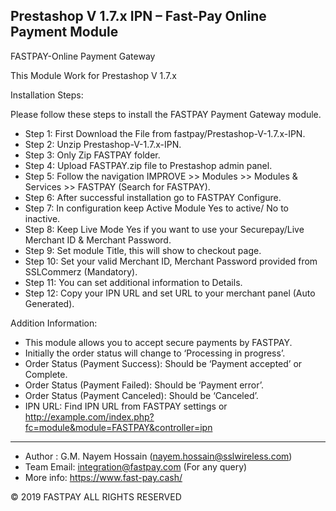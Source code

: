 Prestashop V 1.7.x IPN – Fast-Pay Online Payment Module
---------------------------------------------------------------------------------

FASTPAY-Online Payment Gateway

This Module Work for Prestashop V 1.7.x

Installation Steps:

Please follow these steps to install the FASTPAY Payment Gateway module.

- Step 1: First Download the File from fastpay/Prestashop-V-1.7.x-IPN.
- Step 2: Unzip Prestashop-V-1.7.x-IPN.
- Step 3: Only Zip FASTPAY folder.
- Step 4: Upload FASTPAY.zip file to Prestashop admin panel.
- Step 5: Follow the navigation IMPROVE >> Modules >> Modules & Services >> FASTPAY (Search for FASTPAY).
- Step 6: After successful installation go to FASTPAY Configure.
- Step 7: In configuration keep Active Module Yes to active/ No to inactive.
- Step 8: Keep Live Mode Yes if you want to use your Securepay/Live Merchant ID & Merchant Password.
- Step 9: Set module Title, this will show to checkout page. 
- Step 10: Set your valid Merchant ID, Merchant Password provided from SSLCommerz (Mandatory). 
- Step 11: You can set additional information to Details.
- Step 12: Copy your IPN URL and set URL to your merchant panel (Auto Generated).

Addition Information:

* This module allows you to accept secure payments by FASTPAY.
* Initially the order status will change to ‘Processing in progress’.
* Order Status (Payment Success): Should be ‘Payment accepted’ or Complete.
* Order Status (Payment Failed): Should be ‘Payment error’.
* Order Status (Payment Canceled): Should be ‘Canceled’.
* IPN URL: Find IPN URL from FASTPAY settings or http://example.com/index.php?fc=module&module=FASTPAY&controller=ipn



---------------------------------------------------------------------------------

- Author : G.M. Nayem Hossain (nayem.hossain@sslwireless.com)
- Team Email: integration@fastpay.com (For any query)
- More info: https://www.fast-pay.cash/

© 2019 FASTPAY ALL RIGHTS RESERVED
